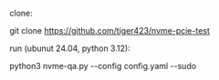 clone:

git clone https://github.com/tiger423/nvme-pcie-test

run (ubunut 24.04, python 3.12):

python3 nvme-qa.py --config config.yaml --sudo


